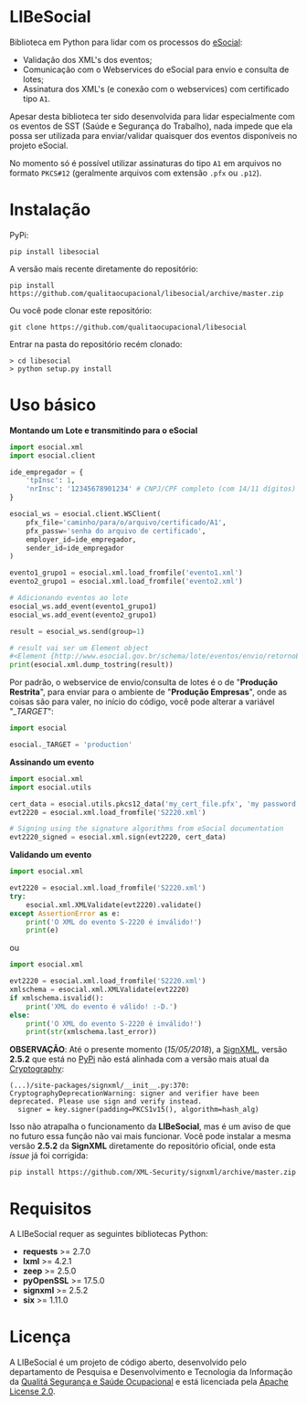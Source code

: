 # LIBeSocial

Biblioteca em Python para lidar com os processos do [eSocial](https://portal.esocial.gov.br):

- Validação dos XML's dos eventos;
- Comunicação com o Webservices do eSocial para envio e consulta de lotes;
- Assinatura dos XML's (e conexão com o webservices) com certificado tipo `A1`.

Apesar desta biblioteca ter sido desenvolvida para lidar especialmente com os eventos de SST (Saúde e Segurança do Trabalho), nada impede que ela possa ser utilizada para enviar/validar quaisquer dos eventos disponíveis no projeto eSocial.

No momento só é possível utilizar assinaturas do tipo `A1` em arquivos no formato `PKCS#12` (geralmente arquivos com extensão `.pfx` ou `.p12`).

# Instalação

PyPi:
```
pip install libesocial
```

A versão mais recente diretamente do repositório:

```
pip install https://github.com/qualitaocupacional/libesocial/archive/master.zip
```

Ou você pode clonar este repositório:
```
git clone https://github.com/qualitaocupacional/libesocial
```

Entrar na pasta do repositório recém clonado:
```
> cd libesocial
> python setup.py install
```
# Uso básico

**Montando um Lote e transmitindo para o eSocial**

```python
import esocial.xml
import esocial.client

ide_empregador = {
    'tpInsc': 1,
    'nrInsc': '12345678901234' # CNPJ/CPF completo (com 14/11 dígitos)
}

esocial_ws = esocial.client.WSClient(
    pfx_file='caminho/para/o/arquivo/certificado/A1',
    pfx_passw='senha do arquivo de certificado',
    employer_id=ide_empregador,
    sender_id=ide_empregador
)

evento1_grupo1 = esocial.xml.load_fromfile('evento1.xml')
evento2_grupo1 = esocial.xml.load_fromfile('evento2.xml')

# Adicionando eventos ao lote
esocial_ws.add_event(evento1_grupo1)
esocial_ws.add_event(evento2_grupo1)

result = esocial_ws.send(group=1)

# result vai ser um Element object
#<Element {http://www.esocial.gov.br/schema/lote/eventos/envio/retornoEnvio/v1_1_0}eSocial at 0x>
print(esocial.xml.dump_tostring(result))
```

Por padrão, o webservice de envio/consulta de lotes é o de "**Produção Restrita**", para enviar para o ambiente de "**Produção Empresas**", onde as coisas são para valer, no início do código, você pode alterar a variável "*_TARGET*":

```python
import esocial

esocial._TARGET = 'production'
```

**Assinando um evento**

```python
import esocial.xml
import esocial.utils

cert_data = esocial.utils.pkcs12_data('my_cert_file.pfx', 'my password')
evt2220 = esocial.xml.load_fromfile('S2220.xml')

# Signing using the signature algorithms from eSocial documentation
evt2220_signed = esocial.xml.sign(evt2220, cert_data)

```

**Validando um evento**

```python
import esocial.xml

evt2220 = esocial.xml.load_fromfile('S2220.xml')
try:
    esocial.xml.XMLValidate(evt2220).validate()
except AssertionError as e:
    print('O XML do evento S-2220 é inválido!')
    print(e)
```
ou
```python
import esocial.xml

evt2220 = esocial.xml.load_fromfile('S2220.xml')
xmlschema = esocial.xml.XMLValidate(evt2220)
if xmlschema.isvalid():
    print('XML do evento é válido! :-D.')
else:
    print('O XML do evento S-2220 é inválido!')
    print(str(xmlschema.last_error))
```

**OBSERVAÇÃO**: Até o presente momento (*15/05/2018*), a [SignXML](https://github.com/XML-Security/signxml),
versão **2.5.2** que está no [PyPi](https://pypi.org/project/signxml) não está alinhada com a versão mais
atual da [Cryptography](https://pypi.org/project/cryptography):

```
(...)/site-packages/signxml/__init__.py:370: CryptographyDeprecationWarning: signer and verifier have been deprecated. Please use sign and verify instead.
  signer = key.signer(padding=PKCS1v15(), algorithm=hash_alg)

```
Isso não atrapalha o funcionamento da **LIBeSocial**, mas é um aviso de que no futuro essa
função não vai mais funcionar. Você pode instalar a mesma versão **2.5.2** da **SignXML** diretamente do
repositório oficial, onde esta *issue* já foi corrigida:
```
pip install https://github.com/XML-Security/signxml/archive/master.zip
```

# Requisitos

A LIBeSocial requer as seguintes bibliotecas Python:

- **requests** >= 2.7.0
- **lxml** >= 4.2.1
- **zeep** >= 2.5.0
- **pyOpenSSL** >= 17.5.0
- **signxml** >= 2.5.2
- **six** >= 1.11.0

# Licença

A LIBeSocial é um projeto de código aberto, desenvolvido pelo departamento de
Pesquisa e Desenvolvimento e Tecnologia da Informação da [Qualitá Segurança e Saúde Ocupacional](https://qualitaocupacional.com.br)
e está licenciada pela [Apache License 2.0](http://www.apache.org/licenses/LICENSE-2.0).
